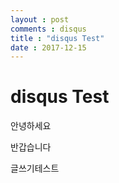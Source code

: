 ```yaml
---
layout : post
comments : disqus
title : "disqus Test"
date : 2017-12-15
---
```



disqus Test
==================

안녕하세요

반갑습니다

글쓰기테스트
